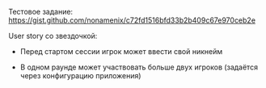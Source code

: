 Тестовое задание: https://gist.github.com/nonamenix/c72fd1516bfd33b2b409c67e970ceb2e

User story со звездочкой:

+ Перед стартом сессии игрок может ввести свой никнейм  

+ В одном раунде может участвовать больше двух игроков (задаётся через конфигурацию приложения)  
